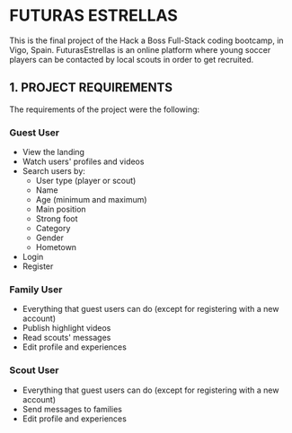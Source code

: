 # FUTURAS ESTRELLAS
This is the final project of the Hack a Boss Full-Stack coding bootcamp, in Vigo, Spain. FuturasEstrellas is an online platform where young soccer players can be contacted by local scouts in order to get recruited.

## 1. PROJECT REQUIREMENTS
The requirements of the project were the following:
### Guest User
* View the landing
* Watch users' profiles and videos
* Search users by:
    - User type (player or scout)
    - Name
    - Age (minimum and maximum)
    - Main position
    - Strong foot
    - Category
    - Gender
    - Hometown
* Login
* Register

### Family User
* Everything that guest users can do (except for registering with a new account)
* Publish highlight videos
* Read scouts' messages
* Edit profile and experiences

### Scout User
* Everything that guest users can do (except for registering with a new account)
* Send messages to families
* Edit profile and experiences